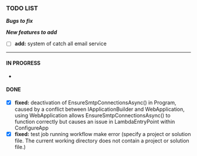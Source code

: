 ### TODO LIST

**_Bugs to fix_**

**_New features to add_**

- [ ] **add:** system of catch all email service

---

#### IN PROGRESS

-

#### DONE

- [x] **fixed:** deactivation of EnsureSmtpConnectionsAsync() in Program, caused by a conflict between IApplicationBuilder and WebApplication, using WebApplication allows EnsureSmtpConnectionsAsync() to function correctly but causes an issue in LambdaEntryPoint within ConfigureApp
- [x] **fixed:** test job running workflow make error (specify a project or solution file. The current working directory does not contain a project or solution file.)

[high]: https://img.shields.io/badge/-HIGH-red
[mid]: https://img.shields.io/badge/-MID-yellow
[low]: https://img.shields.io/badge/-LOW-green
